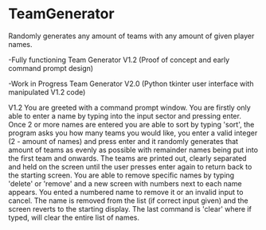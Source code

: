 # TeamGenerator
Randomly generates any amount of teams with any amount of given player names.

-Fully functioning 
Team Generator V1.2 (Proof of concept and early command prompt design)

-Work in Progress
Team Generator V2.0 (Python tkinter user interface with manipulated V1.2 code)

V1.2
You are greeted with a command prompt window. You are firstly only able to enter a name by typing into the input sector and pressing enter. Once 2 or more names are entered you are able to sort by typing 'sort', the program asks you how many teams you would like, you enter a valid integer (2 - amount of names) and press enter and it randomly generates that amount of teams as evenly as possible with remainder names being put into the first team and onwards. The teams are printed out, clearly separated and held on the screen until the user presses enter again to return back to the starting screen. You are able to remove specific names by typing 'delete' or 'remove' and a new screen with numbers next to each name appears. You ented a numbered name to remove it or an invalid input to cancel. The name is removed from the list (if correct input given) and the screen reverts to the starting display. The last command is 'clear' where if typed, will clear the entire list of names.
